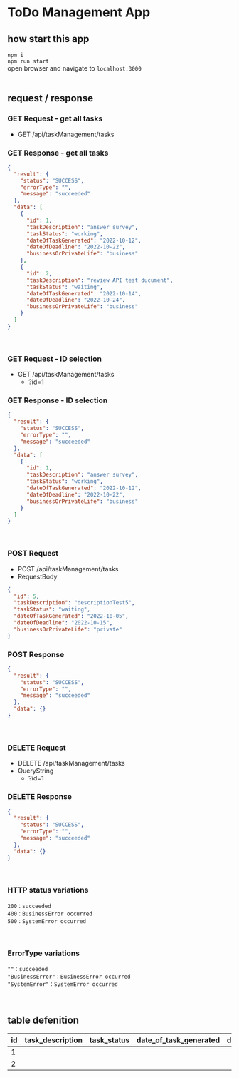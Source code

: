 # ToDo Management App

## how start this app

`npm i`
<br/>
`npm run start`
<br/>
open browser and navigate to `localhost:3000`
<br/>
<br/>

## request / response

### GET Request - get all tasks

- GET /api/taskManagement/tasks

### GET Response - get all tasks

```json
{
  "result": {
    "status": "SUCCESS",
    "errorType": "",
    "message": "succeeded"
  },
  "data": [
    {
      "id": 1,
      "taskDescription": "answer survey",
      "taskStatus": "working",
      "dateOfTaskGenerated": "2022-10-12",
      "dateOfDeadline": "2022-10-22",
      "businessOrPrivateLife": "business"
    },
    {
      "id": 2,
      "taskDescription": "review API test ducument",
      "taskStatus": "waiting",
      "dateOfTaskGenerated": "2022-10-14",
      "dateOfDeadline": "2022-10-24",
      "businessOrPrivateLife": "business"
    }
  ]
}
```

<br/>

### GET Request - ID selection

- GET /api/taskManagement/tasks
  - ?id=1

### GET Response - ID selection

```json
{
  "result": {
    "status": "SUCCESS",
    "errorType": "",
    "message": "succeeded"
  },
  "data": [
    {
      "id": 1,
      "taskDescription": "answer survey",
      "taskStatus": "working",
      "dateOfTaskGenerated": "2022-10-12",
      "dateOfDeadline": "2022-10-22",
      "businessOrPrivateLife": "business"
    }
  ]
}
```

<br/>

### POST Request

- POST /api/taskManagement/tasks
- RequestBody

```json
{
  "id": 5,
  "taskDescription": "descriptionTest5",
  "taskStatus": "waiting",
  "dateOfTaskGenerated": "2022-10-05",
  "dateOfDeadline": "2022-10-15",
  "businessOrPrivateLife": "private"
}
```

### POST Response

```json
{
  "result": {
    "status": "SUCCESS",
    "errorType": "",
    "message": "succeeded"
  },
  "data": {}
}
```

<br/>

### DELETE Request

- DELETE /api/taskManagement/tasks
- QueryString
  - ?id=1

### DELETE Response

```json
{
  "result": {
    "status": "SUCCESS",
    "errorType": "",
    "message": "succeeded"
  },
  "data": {}
}
```

<br/>

### HTTP status variations

```
200：succeeded
400：BusinessError occurred
500：SystemError occurred
```

<br/>

### ErrorType variations

```
""：succeeded
"BusinessError"：BusinessError occurred
"SystemError"：SystemError occurred
```

<br/>

## table defenition

| id  | task_description | task_status | date_of_task_generated | date_of_deadline | business_or_private_life |
| --- | ---------------- | ----------- | ---------------------- | ---------------- | ------------------------ |
| 1   |                  |             |                        |                  |                          |
| 2   |                  |             |                        |                  |                          |
